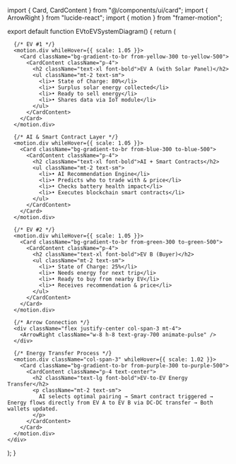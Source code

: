 import { Card, CardContent } from "@/components/ui/card";
import { ArrowRight } from "lucide-react";
import { motion } from "framer-motion";

export default function EVtoEVSystemDiagram() {
  return (
    <div className="grid grid-cols-1 gap-6 p-4 md:grid-cols-3">

      {/* EV #1 */}
      <motion.div whileHover={{ scale: 1.05 }}>
        <Card className="bg-gradient-to-br from-yellow-300 to-yellow-500">
          <CardContent className="p-4">
            <h2 className="text-xl font-bold">EV A (with Solar Panel)</h2>
            <ul className="mt-2 text-sm">
              <li>• State of Charge: 80%</li>
              <li>• Surplus solar energy collected</li>
              <li>• Ready to sell energy</li>
              <li>• Shares data via IoT module</li>
            </ul>
          </CardContent>
        </Card>
      </motion.div>

      {/* AI & Smart Contract Layer */}
      <motion.div whileHover={{ scale: 1.05 }}>
        <Card className="bg-gradient-to-br from-blue-300 to-blue-500">
          <CardContent className="p-4">
            <h2 className="text-xl font-bold">AI + Smart Contracts</h2>
            <ul className="mt-2 text-sm">
              <li>• AI Recommendation Engine</li>
              <li>• Predicts who to trade with & price</li>
              <li>• Checks battery health impact</li>
              <li>• Executes blockchain smart contracts</li>
            </ul>
          </CardContent>
        </Card>
      </motion.div>

      {/* EV #2 */}
      <motion.div whileHover={{ scale: 1.05 }}>
        <Card className="bg-gradient-to-br from-green-300 to-green-500">
          <CardContent className="p-4">
            <h2 className="text-xl font-bold">EV B (Buyer)</h2>
            <ul className="mt-2 text-sm">
              <li>• State of Charge: 25%</li>
              <li>• Needs energy for next trip</li>
              <li>• Ready to buy from nearby EV</li>
              <li>• Receives recommendation & price</li>
            </ul>
          </CardContent>
        </Card>
      </motion.div>

      {/* Arrow Connection */}
      <div className="flex justify-center col-span-3 mt-4">
        <ArrowRight className="w-8 h-8 text-gray-700 animate-pulse" />
      </div>

      {/* Energy Transfer Process */}
      <motion.div className="col-span-3" whileHover={{ scale: 1.02 }}>
        <Card className="bg-gradient-to-br from-purple-300 to-purple-500">
          <CardContent className="p-4 text-center">
            <h2 className="text-lg font-bold">EV-to-EV Energy Transfer</h2>
            <p className="mt-2 text-sm">
              AI selects optimal pairing → Smart contract triggered → Energy flows directly from EV A to EV B via DC-DC transfer → Both wallets updated.
            </p>
          </CardContent>
        </Card>
      </motion.div>
    </div>
  );
}
